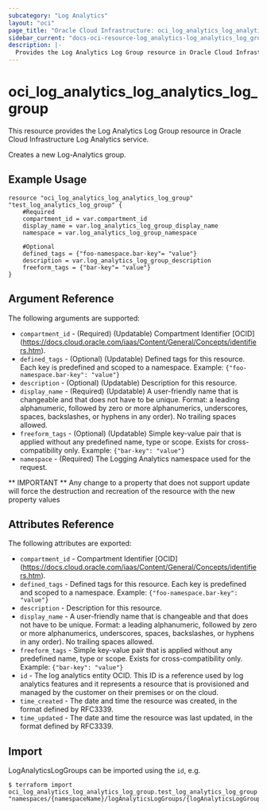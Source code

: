 ```yaml
---
subcategory: "Log Analytics"
layout: "oci"
page_title: "Oracle Cloud Infrastructure: oci_log_analytics_log_analytics_log_group"
sidebar_current: "docs-oci-resource-log_analytics-log_analytics_log_group"
description: |-
  Provides the Log Analytics Log Group resource in Oracle Cloud Infrastructure Log Analytics service
---
```


# oci_log_analytics_log_analytics_log_group
This resource provides the Log Analytics Log Group resource in Oracle Cloud Infrastructure Log Analytics service.

Creates a new Log-Analytics group.

## Example Usage

```hcl
resource "oci_log_analytics_log_analytics_log_group" "test_log_analytics_log_group" {
	#Required
	compartment_id = var.compartment_id
	display_name = var.log_analytics_log_group_display_name
	namespace = var.log_analytics_log_group_namespace

	#Optional
	defined_tags = {"foo-namespace.bar-key"= "value"}
	description = var.log_analytics_log_group_description
	freeform_tags = {"bar-key"= "value"}
}
```

## Argument Reference

The following arguments are supported:

* `compartment_id` - (Required) (Updatable) Compartment Identifier [OCID] (https://docs.cloud.oracle.com/iaas/Content/General/Concepts/identifiers.htm).
* `defined_tags` - (Optional) (Updatable) Defined tags for this resource. Each key is predefined and scoped to a namespace. Example: `{"foo-namespace.bar-key": "value"}` 
* `description` - (Optional) (Updatable) Description for this resource. 
* `display_name` - (Required) (Updatable) A user-friendly name that is changeable and that does not have to be unique. Format: a leading alphanumeric, followed by zero or more alphanumerics, underscores, spaces, backslashes, or hyphens in any order). No trailing spaces allowed. 
* `freeform_tags` - (Optional) (Updatable) Simple key-value pair that is applied without any predefined name, type or scope. Exists for cross-compatibility only. Example: `{"bar-key": "value"}` 
* `namespace` - (Required) The Logging Analytics namespace used for the request. 


** IMPORTANT **
Any change to a property that does not support update will force the destruction and recreation of the resource with the new property values

## Attributes Reference

The following attributes are exported:

* `compartment_id` - Compartment Identifier [OCID] (https://docs.cloud.oracle.com/iaas/Content/General/Concepts/identifiers.htm).
* `defined_tags` - Defined tags for this resource. Each key is predefined and scoped to a namespace. Example: `{"foo-namespace.bar-key": "value"}` 
* `description` - Description for this resource. 
* `display_name` - A user-friendly name that is changeable and that does not have to be unique. Format: a leading alphanumeric, followed by zero or more alphanumerics, underscores, spaces, backslashes, or hyphens in any order). No trailing spaces allowed. 
* `freeform_tags` - Simple key-value pair that is applied without any predefined name, type or scope. Exists for cross-compatibility only. Example: `{"bar-key": "value"}` 
* `id` - The log analytics entity OCID. This ID is a reference used by log analytics features and it represents a resource that is provisioned and managed by the customer on their premises or on the cloud. 
* `time_created` - The date and time the resource was created, in the format defined by RFC3339. 
* `time_updated` - The date and time the resource was last updated, in the format defined by RFC3339. 

## Import

LogAnalyticsLogGroups can be imported using the `id`, e.g.

```
$ terraform import oci_log_analytics_log_analytics_log_group.test_log_analytics_log_group "namespaces/{namespaceName}/logAnalyticsLogGroups/{logAnalyticsLogGroupId}" 
```

